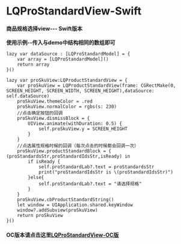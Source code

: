 # LQProStandardView-Swift
**商品规格选择view--- Swift版本**<br/>   
**使用示例--传入与demo中结构相同的数组即可**
```
lazy var dataSource : [LQProStandardModel] = {
    var array = [LQProStandardModel]()
    return array
}()

lazy var proSkuView:LQProductStandardView = {
    var proSkuView = LQProductStandardView(frame: CGRectMake(0, SCREEN_HEIGHT, SCREEN_WIDTH, SCREEN_HEIGHT),dataSource: self.dataSource)
    proSkuView.themeColor = .red
    proSkuView.normalColor = rgbs(s: 230)
    //点击确定按钮的回调
    proSkuView.dismissBlock = {
        UIView.animate(withDuration: 0.5) {
            self.proSkuView.y = SCREEN_HEIGHT
        }
    }
    //点选属性规格时候的回调（每次点击的时候都会回调一次）
    proSkuView.productStandardBlock = { (proStandardsStr,proStandardIdsStr,isReady) in
        if isReady {
            self.proStandardLab?.text = proStandardsStr
            print("proStandardIdsStr is \(proStandardIdsStr)")
        }else{
            self.proStandardLab?.text = "请选择规格"
        }
    }
    proSkuView.cbProductStandardString()
    let window = UIApplication.shared.keyWindow
    window?.addSubview(proSkuView)
    return proSkuView
}()
```
#### OC版本请点击这里[LQProStandardView-OC版](https://github.com/MayXiaoYang/LQProStandardView.git)
